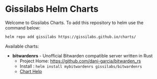 # Gissilabs Helm Charts

Welcome to Gissilabs Charts. To add this repository to helm use the command below:

```bash
helm repo add gissilabs https://gissilabs.github.io/charts/
```

Available charts:

* **bitwardenrs** - Unofficial Bitwarden compatible server written in Rust
  * Project Home: <https://github.com/dani-garcia/bitwarden_rs>
  * Install : ```helm install mybitwardenrs gissilabs/bitwardenrs```
  * [Chart Help](bitwardenrs.md)
